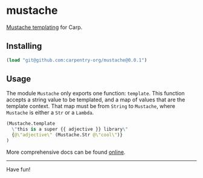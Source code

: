 # mustache

[Mustache templating](https://mustache.github.io) for Carp.

## Installing

```clojure
(load "git@github.com:carpentry-org/mustache@0.0.1")
```

## Usage

The module `Mustache` only exports one function: `template`. This function
accepts a string value to be templated, and a map of values that are the
template context. That map must be from `String` to `Mustache`, where `Mustache`
is either a `Str` or a `Lambda`.

```clojure
(Mustache.template
  \"this is a super {{ adjective }} library\"
  {@\"adjective\" (Mustache.Str @\"cool\")}
)
```

More comprehensive docs can be found [online](https://veitheller.de/mustache).

<hr/>

Have fun!
